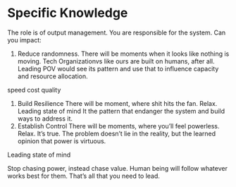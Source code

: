 # Specific Knowledge

The role is of output management. You are responsible for the system. Can you impact:

1. Reduce randomness. There will be moments when it looks like nothing is moving. Tech Organizationvs like ours are built on humans, after all.  Leading POV would see its pattern and use that to influence capacity and resource allocation.

speed cost quality

1. Build Resilience  There will be moment, where shit hits the fan. Relax.  Leading state of mind It the pattern that endanger the system and build ways to address it.  
2. Establish Control  There will be moments, where you’ll feel powerless. Relax. It’s true. The problem doesn’t lie in the reality, but the learned opinion that power is virtuous.

Leading state of mind

Stop chasing power, instead chase value. Human being will follow whatever works best for them. That’s all that you need to lead.

